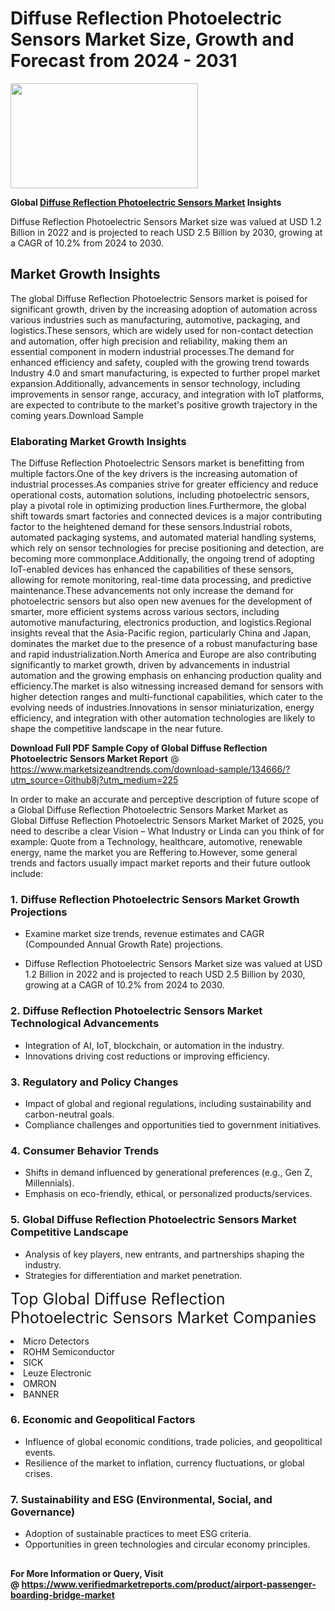<H1>Diffuse Reflection Photoelectric Sensors Market Size, Growth and Forecast from 2024 - 2031</H1><img class="aligncenter size-medium wp-image-584254" src="https://thirdeyenews.in/wp-content/uploads/2024/09/Global-Market-Research-300x168.jpeg" alt="" width="300" height="168" /><p><strong>Global&nbsp;<a href="https://www.marketsizeandtrends.com/download-sample/134666/?utm_source=Github8j?utm_medium=225">Diffuse Reflection Photoelectric Sensors Market</a> Insights</strong></p><p>Diffuse Reflection Photoelectric Sensors Market size was valued at USD 1.2 Billion in 2022 and is projected to reach USD 2.5 Billion by 2030, growing at a CAGR of 10.2% from 2024 to 2030.</p><p><h2>Market Growth Insights</h2> The global Diffuse Reflection Photoelectric Sensors market is poised for significant growth, driven by the increasing adoption of automation across various industries such as manufacturing, automotive, packaging, and logistics.These sensors, which are widely used for non-contact detection and automation, offer high precision and reliability, making them an essential component in modern industrial processes.The demand for enhanced efficiency and safety, coupled with the growing trend towards Industry 4.0 and smart manufacturing, is expected to further propel market expansion.Additionally, advancements in sensor technology, including improvements in sensor range, accuracy, and integration with IoT platforms, are expected to contribute to the market's positive growth trajectory in the coming years.Download Sample <h3>Elaborating Market Growth Insights</h3> The Diffuse Reflection Photoelectric Sensors market is benefitting from multiple factors.One of the key drivers is the increasing automation of industrial processes.As companies strive for greater efficiency and reduce operational costs, automation solutions, including photoelectric sensors, play a pivotal role in optimizing production lines.Furthermore, the global shift towards smart factories and connected devices is a major contributing factor to the heightened demand for these sensors.Industrial robots, automated packaging systems, and automated material handling systems, which rely on sensor technologies for precise positioning and detection, are becoming more commonplace.Additionally, the ongoing trend of adopting IoT-enabled devices has enhanced the capabilities of these sensors, allowing for remote monitoring, real-time data processing, and predictive maintenance.These advancements not only increase the demand for photoelectric sensors but also open new avenues for the development of smarter, more efficient systems across various sectors, including automotive manufacturing, electronics production, and logistics.Regional insights reveal that the Asia-Pacific region, particularly China and Japan, dominates the market due to the presence of a robust manufacturing base and rapid industrialization.North America and Europe are also contributing significantly to market growth, driven by advancements in industrial automation and the growing emphasis on enhancing production quality and efficiency.The market is also witnessing increased demand for sensors with higher detection ranges and multi-functional capabilities, which cater to the evolving needs of industries.Innovations in sensor miniaturization, energy efficiency, and integration with other automation technologies are likely to shape the competitive landscape in the near future.</p><p><span class=""><strong>Download Full PDF Sample Copy of Global Diffuse Reflection Photoelectric Sensors Market Report</strong> @ <a href="https://www.marketsizeandtrends.com/download-sample/134666/?utm_source=Github8j?utm_medium=225" target="_blank">https://www.marketsizeandtrends.com/download-sample/134666/?utm_source=Github8j?utm_medium=225</a></span></p><p>In order to make an accurate and perceptive description of future scope of a Global&nbsp;Diffuse Reflection Photoelectric Sensors Market Market as Global&nbsp;Diffuse Reflection Photoelectric Sensors Market Market of 2025, you need to describe a clear Vision &ndash; What Industry or Linda can you think of for example: Quote from a Technology, healthcare, automotive, renewable energy, name the market you are Reffering to.However, some general trends and factors usually impact market reports and their future outlook include:</p><h3>1.&nbsp;<strong>Diffuse Reflection Photoelectric Sensors Market Growth Projections</strong></h3><ul><li>Examine market size trends, revenue estimates and CAGR (Compounded Annual Growth Rate) projections.</li><li><p>Diffuse Reflection Photoelectric Sensors Market size was valued at USD 1.2 Billion in 2022 and is projected to reach USD 2.5 Billion by 2030, growing at a CAGR of 10.2% from 2024 to 2030.</p></li></ul><h3>2.&nbsp;<strong>Diffuse Reflection Photoelectric Sensors Market Technological Advancements</strong></h3><ul><li>Integration of AI, IoT, blockchain, or automation in the industry.</li><li>Innovations driving cost reductions or improving efficiency.</li></ul><h3>3.&nbsp;<strong>Regulatory and Policy Changes</strong></h3><ul><li>Impact of global and regional regulations, including sustainability and carbon-neutral goals.</li><li>Compliance challenges and opportunities tied to government initiatives.</li></ul><h3>4.&nbsp;<strong>Consumer Behavior Trends</strong></h3><ul><li>Shifts in demand influenced by generational preferences (e.g., Gen Z, Millennials).</li><li>Emphasis on eco-friendly, ethical, or personalized products/services.</li></ul><h3>5.&nbsp;<strong>Global Diffuse Reflection Photoelectric Sensors Market Competitive Landscape</strong></h3><ul><li>Analysis of key players, new entrants, and partnerships shaping the industry.</li><li>Strategies for differentiation and market penetration.</li></ul><p data-pm-slice="1 1 []"><span style="color: inherit; font-family: inherit; font-size: 25px;">Top Global Diffuse Reflection Photoelectric Sensors Market Companies</span></p><div class="" data-test-id=""><p><li>Micro Detectors</li><li> ROHM Semiconductor</li><li> SICK</li><li> Leuze Electronic</li><li> OMRON</li><li> BANNER</li></p></div><h3>6.&nbsp;<strong>Economic and Geopolitical Factors</strong></h3><ul><li>Influence of global economic conditions, trade policies, and geopolitical events.</li><li>Resilience of the market to inflation, currency fluctuations, or global crises.</li></ul><h3>7.&nbsp;<strong>Sustainability and ESG (Environmental, Social, and Governance)</strong></h3><ul><li>Adoption of sustainable practices to meet ESG criteria.</li><li>Opportunities in green technologies and circular economy principles.</li></ul><h2><strong style="font-size: 14px;">For More Information or Query, Visit @&nbsp;</strong><a style="background-color: #ffffff; font-size: 14px;" href="https://www.marketsizeandtrends.com/report/diffuse-reflection-photoelectric-sensors-market/" target="_blank">https://www.verifiedmarketreports.com/product/airport-passenger-boarding-bridge-market</a></h2>